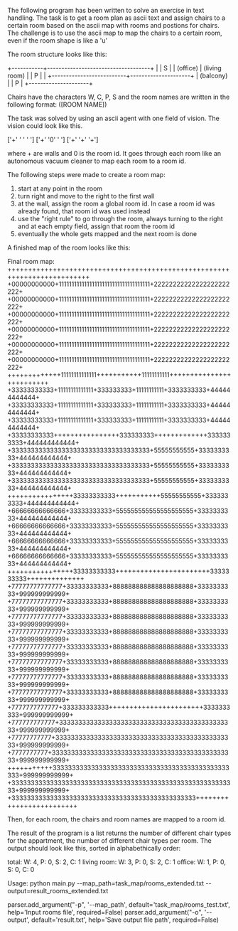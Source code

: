The following program has been written to solve an exercise in text handling. The task is to get a room plan as ascii
text and assign chairs to a certain room based on the ascii map with rooms
and postions for chairs. The challenge is to use the ascii map to map the chairs to a certain room, even if the room shape is like a 'u'

The room structure looks like this:

+-----------+------------------------------------+
|           |                             S      |
| (office)  |         (living room)              |
|         P |                                    |
+--------------------------+---------------------+
                           |  (balcony)          | 
                           |                 P   | 
                           +---------------------+
						   
Chairs have the characters W, C, P, S and the room names are written in the following format: ([ROOM NAME])

The task was solved by using an ascii agent with one field of vision. The vision could look like this.

 ['+' ' ' ' ']
 ['+' '0' ' ']
 ['+' '+' '+']
 
 
where + are walls and 0 is the room id. It goes through each room like an autonomous vacuum cleaner to map each room to a room id.

The following steps were made to create a room map:
1. start at any point in the room
2. turn right and move to the right to the first wall
3. at the wall, assign the room a global room id. In case a room id was already found, that room id was used instead
4. use the "right rule" to go through the room, always turning to the right and at each empty field, assign that room the room id
5. eventually the whole gets mapped and the next room is done

A finished map of the room looks like this:

Final room map:
++++++++++++++++++++++++++++++++++++++++++++++++++++++++++++++++++++++++++
+00000000000+111111111111111111111111111111111111+22222222222222222222222+
+00000000000+111111111111111111111111111111111111+22222222222222222222222+
+00000000000+111111111111111111111111111111111111+22222222222222222222222+
+00000000000+111111111111111111111111111111111111+22222222222222222222222+
+00000000000+111111111111111111111111111111111111+22222222222222222222222+
+00000000000+111111111111111111111111111111111111+22222222222222222222222+
+++++++++++++11111111111111+++++++++++11111111111+++++++++++++++++++++++++
+33333333333+11111111111111+333333333+11111111111+3333333333+444444444444+
+33333333333+11111111111111+333333333+11111111111+3333333333+444444444444+
+33333333333+11111111111111+333333333+11111111111+3333333333+444444444444+
+33333333333++++++++++++++++333333333+++++++++++++3333333333+444444444444+
+333333333333333333333333333333333333+55555555555+3333333333+444444444444+
+333333333333333333333333333333333333+55555555555+3333333333+444444444444+
+333333333333333333333333333333333333+55555555555+3333333333+444444444444+
++++++++++++++++33333333333+++++++++++55555555555+3333333333+444444444444+
+66666666666666+33333333333+555555555555555555555+3333333333+444444444444+
+66666666666666+33333333333+555555555555555555555+3333333333+444444444444+
+66666666666666+33333333333+555555555555555555555+3333333333+444444444444+
+66666666666666+33333333333+555555555555555555555+3333333333+444444444444+
++++++++++++++++33333333333+++++++++++++++++++++++3333333333++++++++++++++
+77777777777777+33333333333+888888888888888888888+3333333333+999999999999+
+77777777777777+33333333333+888888888888888888888+3333333333+999999999999+
+77777777777777+33333333333+888888888888888888888+3333333333+999999999999+
+77777777777777+33333333333+888888888888888888888+3333333333+999999999999+
+77777777777777+33333333333+888888888888888888888+3333333333+999999999999+
+77777777777777+33333333333+888888888888888888888+3333333333+999999999999+
+77777777777777+33333333333+888888888888888888888+3333333333+999999999999+
+77777777777777+33333333333+888888888888888888888+3333333333+999999999999+
+7777777777777+333333333333+++++++++++++++++++++++3333333333+999999999999+
+777777777777+3333333333333333333333333333333333333333333333+999999999999+
+77777777777+33333333333333333333333333333333333333333333333+999999999999+
+7777777777+333333333333333333333333333333333333333333333333+999999999999+
+++++++++++3333333333333333333333333333333333333333333333333+999999999999+
+33333333333333333333333333333333333333333333333333333333333+999999999999+
+333333333333333333333333333333333333333333333333+++++++++++++++++++++++++

Then, for each room, the chairs and room names are mapped to a room id.

The result of the program is a list returns the number of different chair types for the appartment,
the number of different chair types per room. The output should look like this, sorted in alphabethically order:

total:
W: 4, P: 0, S: 2, C: 1
living room:
W: 3, P: 0, S: 2, C: 1
office:
W: 1, P: 0, S: 0, C: 0

Usage: python main.py --map_path=task_map/rooms_extended.txt --output=result_rooms_extended.txt

parser.add_argument("-p", '--map_path', default='task_map/rooms_test.txt',
                    help='Input rooms file', required=False)
parser.add_argument("-o", '--output', default='result.txt',
                   help='Save output file path', required=False)
